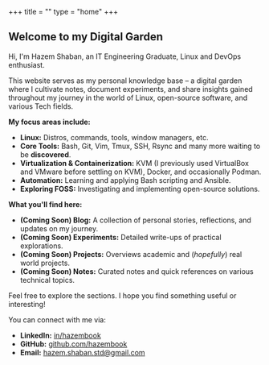 +++
title = ""
type = "home"
+++

## Welcome to my Digital Garden

Hi, I'm Hazem Shaban, an IT Engineering Graduate, Linux and DevOps enthusiast.

This website serves as my personal knowledge base – a digital garden where I cultivate notes, document experiments, and share insights gained throughout my journey in the world of Linux, open-source software, and various Tech fields.

**My focus areas include:**

*   **Linux:** Distros, commands, tools, window managers, etc.
*   **Core Tools:** Bash, Git, Vim, Tmux, SSH, Rsync and many more waiting to be **discovered**.
*   **Virtualization & Containerization:** KVM (I previously used VirtualBox and VMware before settling on KVM), Docker, and occasionally Podman.
*   **Automation:** Learning and applying Bash scripting and Ansible.
*   **Exploring FOSS:** Investigating and implementing open-source solutions.

**What you'll find here:**

*   **(Coming Soon) Blog:** A collection of personal stories, reflections, and updates on my journey.
*   **(Coming Soon) Experiments:** Detailed write-ups of practical explorations.
*   **(Coming Soon) Projects:** Overviews academic and (*hopefully*) real world projects.
*   **(Coming Soon) Notes:** Curated notes and quick references on various technical topics.

Feel free to explore the sections. I hope you find something useful or interesting!

You can connect with me via:

*   **LinkedIn:** [in/hazembook](https://linkedin.com/in/hazembook)
*   **GitHub:** [github.com/hazembook](https://github.com/hazembook)
*   **Email:** [hazem.shaban.std@gmail.com](mailto:hazem.shaban.std@gmail.com)
